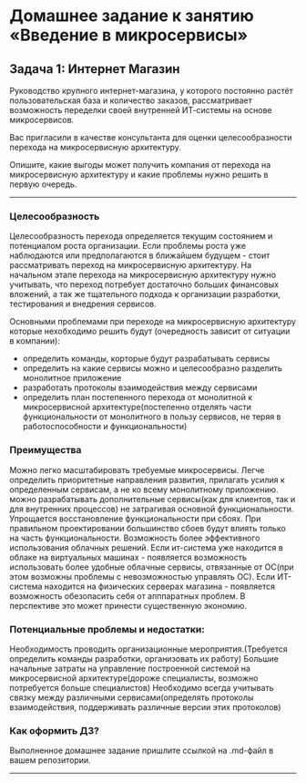 # Домашнее задание к занятию «Введение в микросервисы»

## Задача 1: Интернет Магазин

Руководство крупного интернет-магазина, у которого постоянно растёт пользовательская база и количество заказов, рассматривает возможность переделки своей внутренней   ИТ-системы на основе микросервисов.

Вас пригласили в качестве консультанта для оценки целесообразности перехода на микросервисную архитектуру.

Опишите, какие выгоды может получить компания от перехода на микросервисную архитектуру и какие проблемы нужно решить в первую очередь.



---

### Целесообразность

Целесообразность перехода определяется текущим состоянием и потенциалом роста организации. Если проблемы роста уже наблюдаются или предполагаются в ближайшем будущем - стоит рассматривать переход на микросервисную архитектуру. На начальном этапе перехода на микросервисную архитектуру нужно учитывать, что переход потребует достаточно больших финансовых вложений, а так же тщательного подхода к организации разработки, тестирования и внедрения сервисов.

Основными проблемами при переходе на микросервисную архитектуру которые нехобходимо решить будут (очередность зависит от ситуации в компании):
- определить команды, корторые будут разрабатывать сервисы
- определить на какие сервисы можно и целесообразно разделить монолитное приложение
- разработать протоколы взаимодействия между сервисами
- определить план постепенного перехода от монолитной к микросервисной архитектуре(постепенно отделять части функциональности от монолитного в пользу сервисов, не теряя в работоспособности и функциональности)


### Преимущества
Можно легко масштабировать требуемые микросервисы. Легче определить приоритетные направления развития, прилагать усилия к определенным сервисам, а не ко всему монолитному приложению.
можно разрабатывать дополнительные сервисы(как для клиентов, так и для внутренних процессов) не затрагивая основной функциональности.
Упрощается восстановление функциональности при сбоях. При правильном проектировании большинство сбоев будут влиять только на часть функциональности.
Возможность более эффективного использования облачных решений. Если ит-система уже находится в облаке на виртуальных машинах - появляется возможность использовать более удобные облачные сервисы, отвязанные от ОС(при этом возможны проблемы с невозможностью управлять ОС). Если ИТ-система находится на физических серверах магазина - появляется возможность обезопасить себя от апппаратных проблем. В перспективе это может принести существенную экономию.

### Потенциальные проблемы и недостатки:
Необходимость проводить организационные мероприятия.(Требуется определить команды разработки, организовать их работу)
Большие начальные затраты на управление построенной системой на микросервисной архитектуре(дороже специалисты, возможно потребуется больше специалистов)
Необходимо всегда учитывать связку между различными сервисами(определять протоколы взаимодействия, поддерживать различные версии этих протоколов)


### Как оформить ДЗ?

Выполненное домашнее задание пришлите ссылкой на .md-файл в вашем репозитории.

---
